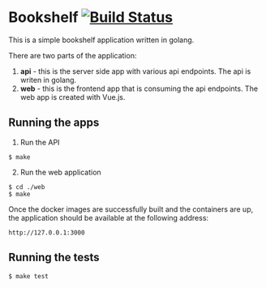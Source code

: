 # Bookshelf [![Build Status](https://travis-ci.org/nicovogelaar/bookshelf.svg?branch=master)](https://travis-ci.org/nicovogelaar/bookshelf)

This is a simple bookshelf application written in golang.

There are two parts of the application:

1. **api** - this is the server side app with various api endpoints. The api is writen in golang.
2. **web** - this is the frontend app that is consuming the api endpoints. The web app is created with Vue.js.

## Running the apps

1. Run the API
```
$ make
```

2. Run the web application
```
$ cd ./web
$ make
```

Once the docker images are successfully built and the containers are up, the application should be available at the following address:

```
http://127.0.0.1:3000
```

## Running the tests

```
$ make test
```
